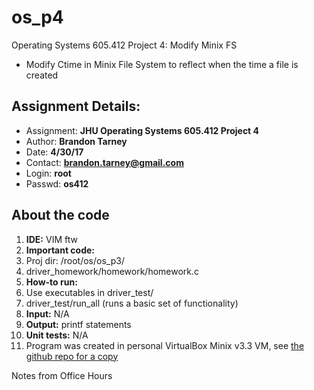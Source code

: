 # os_p4
Operating Systems 605.412 Project 4: Modify Minix FS
- Modify Ctime in Minix File System to reflect when the time a file is created

## Assignment Details:
- Assignment: **JHU Operating Systems 605.412 Project 4**
- Author: **Brandon Tarney**
- Date: **4/30/17**
- Contact: **brandon.tarney@gmail.com**
- Login: **root**
- Passwd: **os412**


## About the code
1. **IDE:** VIM ftw
1. **Important code:** 
 1. Proj dir: /root/os/os_p3/
 1. driver_homework/homework/homework.c
1. **How-to run:**
 1. Use executables in driver_test/
 1. driver_test/run_all   (runs a basic set of functionality)
1. **Input:** N/A
1. **Output:** printf statements
1. **Unit tests:** N/A
1. Program was created in personal VirtualBox Minix v3.3 VM, see [the github repo for a copy](https://github.com/1amBulletproof/OS_P4)



Notes from Office Hours

